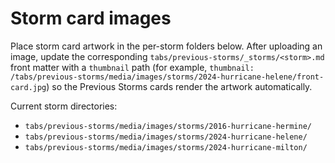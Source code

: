 # Storm card images

Place storm card artwork in the per-storm folders below. After uploading an
image, update the corresponding `tabs/previous-storms/_storms/<storm>.md` front matter with a
`thumbnail` path (for example,
`thumbnail: /tabs/previous-storms/media/images/storms/2024-hurricane-helene/front-card.jpg`) so the
Previous Storms cards render the artwork automatically.

Current storm directories:

- `tabs/previous-storms/media/images/storms/2016-hurricane-hermine/`
- `tabs/previous-storms/media/images/storms/2024-hurricane-helene/`
- `tabs/previous-storms/media/images/storms/2024-hurricane-milton/`
